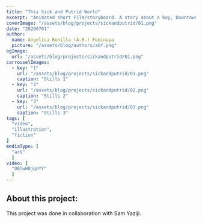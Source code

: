 ```yaml
---
title: "This Sick and Putrid World"
excerpt: "Animated short Film/storyboard. A story about a boy, Downtown Miami and a festering infection."
coverImage: "/assets/blog/projects/sickandputrid/01.png"
date: "20200701"
author:
  name: Angelica Bonilla (A.B.) Fominaya
  picture: "/assets/blog/authors/abf.png"
ogImage:
  url: "/assets/blog/projects/sickandputrid/01.png"
carrouselImages:
  - key: "1"
    url: "/assets/blog/projects/sickandputrid/01.png"
    caption: "Stills 1"
  - key: "2"
    url: "/assets/blog/projects/sickandputrid/02.png"
    caption: "Stills 2"
  - key: "3"
    url: "/assets/blog/projects/sickandputrid/03.png"
    caption: "Stills 3"
tags: [
  "video",
  "illustration",
  "fiction"
]
mediaType: [
  "art"
  ]
video: [
  "O6lwH0jqnYY"
  ]
---
```

## About this project:
This project was done in collaboration with Sam Yaziji.